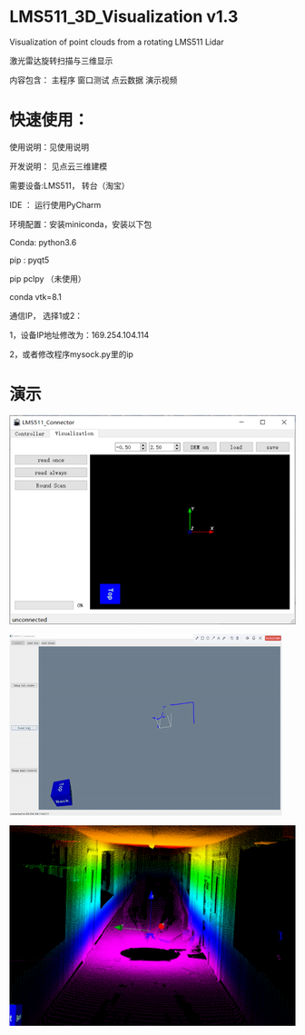 # LMS511_3D_Visualization v1.3
Visualization of point clouds from a rotating LMS511 Lidar

激光雷达旋转扫描与三维显示

内容包含：
主程序
窗口测试
点云数据
演示视频
# 快速使用：
使用说明：见使用说明

开发说明： 见点云三维建模

需要设备:LMS511， 转台（淘宝）

IDE ： 运行使用PyCharm

环境配置：安装miniconda，安装以下包

Conda: python3.6

pip : pyqt5

pip  pclpy （未使用）

conda vtk=8.1

通信IP， 选择1或2：

1，设备IP地址修改为：169.254.104.114

2，或者修改程序mysock.py里的ip

# 演示
![](https://github.com/cyy280113999/LMS511_3D_Visualization/blob/main/window.png)

![](https://github.com/cyy280113999/LMS511_3D_Visualization/blob/main/scan.gif)

![](https://github.com/cyy280113999/LMS511_3D_Visualization/blob/main/pointcloud.png)
